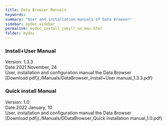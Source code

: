 ```yaml
---
title: Data Browser Manuals
keywords:
summary: "User and installation manuals of Data Browser"
sidebar: mydoc_sidebar
permalink: mydoc_install_jekyll_on_mac.html
folder: mydoc
---
```

### Install+User Manual
Version: 1.3.3 <br>
Date:2021 November, 24<br>
User, installation and configuration manual the Data Browser<br>
[Download pdf](./Manuals/DataBrowser_Install+User manual_1.3.3.pdf)

### Quick install Manual
Version: 1.0 <br>
Date:2022 January, 10<br>
User, installation and configuration manual the Data Browser<br>
[Download pdf](./Manuals/DDataBrowser_Quick installation manual_1.0.pdf)
